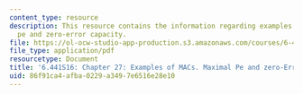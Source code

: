```yaml
---
content_type: resource
description: This resource contains the information regarding examples of MACs. Maximal
  pe and zero-error capacity.
file: https://ol-ocw-studio-app-production.s3.amazonaws.com/courses/6-441-information-theory-spring-2016/86f91ca4afba0229a3497e6516e28e10_MIT6_441S16_chapter_27.pdf
file_type: application/pdf
resourcetype: Document
title: '6.441S16: Chapter 27: Examples of MACs. Maximal Pe and zero-Error Capacity.'
uid: 86f91ca4-afba-0229-a349-7e6516e28e10
---
```

